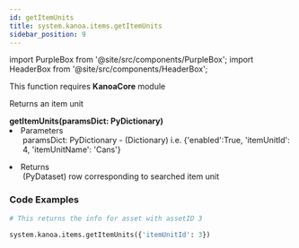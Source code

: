 ```yaml
---
id: getItemUnits
title: system.kanoa.items.getItemUnits
sidebar_position: 9
---
```

import PurpleBox from '@site/src/components/PurpleBox';
import HeaderBox from '@site/src/components/HeaderBox';

<PurpleBox>This function requires <b>KanoaCore</b> module</PurpleBox>

<HeaderBox header="Description">Returns an item unit  </HeaderBox>

<HeaderBox header="Syntax">
    <b>getItemUnits(paramsDict: PyDictionary)</b>
    <li> Parameters <br /> 
        <ul> paramsDict: PyDictionary - (Dictionary) i.e. &#123;'enabled':True, 'itemUnitId': 4, 'itemUnitName': 'Cans'} </ul> 
    </li>
    <li> Returns <br /> 
        <ul>(PyDataset) row corresponding to searched item unit </ul>
    </li>
</HeaderBox>


### Code Examples

```py
# This returns the info for asset with assetID 3

system.kanoa.items.getItemUnits({'itemUnitId': 3})

```